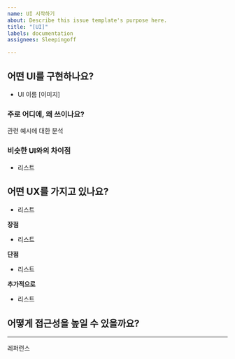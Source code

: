 ```yaml
---
name: UI 시작하기
about: Describe this issue template's purpose here.
title: "[UI]"
labels: documentation
assignees: Sleepingoff

---
```


## 어떤 UI를 구현하나요?
- UI 이름
[이미지]


### 주로 어디에, 왜 쓰이나요?
관련 예시에 대한 분석

### 비슷한 UI와의 차이점
- 리스트

## 어떤 UX를 가지고 있나요?
- 리스트

**장점**
- 리스트

**단점**
- 리스트

**추가적으로**
- 리스트

## 어떻게 접근성을 높일 수 있을까요?


---

레퍼런스
